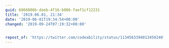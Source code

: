 ```yaml
---
guid: 6866006b-daeb-4f16-b006-faef1cf12231
title: '2019.06.01, 21:34'
date: '2019-06-01T19:34:54+00:00'
changed: '2019-09-24T07:19:32+00:00'


repost_of: 'https://twitter.com/codeability/status/1134563394013450240?s=19'
---
```


